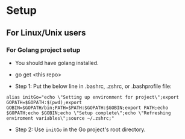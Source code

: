 # Setup

## For Linux/Unix users

### For Golang project setup

- You should have golang installed.

- go get \<this repo\>

- Step 1: Put the below line in .bashrc, .zshrc, or .bashprofile file:

`alias initGo="echo \"Setting up environment for project\";export GOPATH=$GOPATH:$(pwd);export GOBIN=$GOPATH/bin;PATH=$PATH:$GOPATH:$GOBIN;export PATH;echo $GOPATH;echo $GOBIN;echo \"Setup complete\";echo \"Refreshing enviroment variables\";source ~/.zshrc;"`

- Step 2: Use `initGo` in the Go project's root directory.
